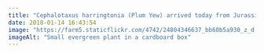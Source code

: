 ```yaml
---
title: "Cephalotaxus harringtonia (Plum Yew) arrived today from Jurassicplants Online Tree Nursery! Lovely packaging 🙂"
date: 2018-01-14 16:43:54
image: "https://farm5.staticflickr.com/4742/24804346637_bb60b5a930_z_d.jpg"
imageAlt: "Small evergreen plant in a cardboard box"
---
```

